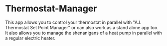 # Thermostat-Manager
This app allows you to control your thermostat in parallel with "A.I. Thermostat Set Point Manager" or can also work as a stand alone app too. It also allows you to manage the shenanigans of a heat pump in parallel with a regular electric heater.
